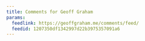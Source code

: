```yaml
---
title: Comments for Geoff Graham
params:
  feedlink: https://geoffgraham.me/comments/feed/
  feedid: 1207350df1342997d22b3975357091a6
---
```

